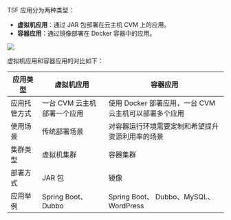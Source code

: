 TSF 应用分为两种类型：

- **虚拟机应用**：通过 JAR 包部署在云主机 CVM 上的应用。
- **容器应用**：通过镜像部署在 Docker 容器中的应用。

![](https://main.qcloudimg.com/raw/3c98311621ab5160bbd82301eea9d543.png)

虚拟机应用和容器应用的对比如下：

|应用类型|虚拟机应用|容器应用|
|---|---|---|
|应用托管方式| 一台 CVM 云主机部署一个应用 | 使用 Docker 部署应用，一台 CVM 云主机可以部署多个应用|
|使用场景| 传统部署场景 | 对容器运行环境需要定制和希望提升资源利用率的场景|
|集群类型|虚拟机集群|容器集群|
|部署方式|JAR 包|镜像|
|应用举例|Spring Boot、 Dubbo|Spring Boot、 Dubbo、MySQL、WordPress|



